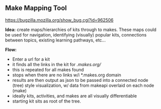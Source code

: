 ## Make Mapping Tool
<https://bugzilla.mozilla.org/show_bug.cgi?id=962506>

**Idea:** create maps/hierarchies of kits through to makes. These maps could be used for navigation, identifying (visually) popular kits, connections between topics, existing learning pathways, etc...

**Flow:**

 * Enter a url for a kit
 * it finds all the links in the kit for *.makes.org/*
 * this is repeated for all makes found
 * stops when there are no links w/i *.makes.org domain
 * results are then output as json to be passed into a connected node (tree) style visualization, w/ data from makeapi overlaid on each node (make)
 * ideally kits, activities, and makes are all visually differentiable
 * starting kit sits as root of the tree.
